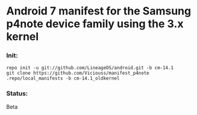 # Android 7 manifest for the Samsung p4note device family using the 3.x kernel

### Init:

    repo init -u git://github.com/LineageOS/android.git -b cm-14.1
    git clone https://github.com/Viciouss/manifest_p4note .repo/local_manifests -b cm-14.1_oldkernel
    
### Status:

Beta